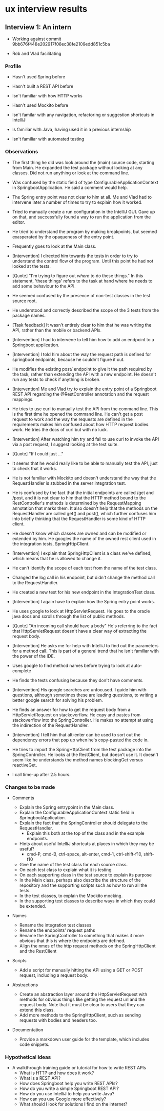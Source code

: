 # ux interview results

## Interview 1: An intern

- Working against commit 9bb676f448e202917f08ec38fe2106edd851c5ba

- Rob and Vlad facilitating

### Profile

- Hasn't used Spring before

- Hasn't built a REST API before

- Isn't familiar with how HTTP works

- Hasn't used Mockito before

- Isn't familar with any navigation, refactoring or suggestion shortcuts in IntelliJ

- Is familiar with Java, having used it in a previous internship

- Isn't familiar with automated testing

### Observations

- The first thing he did was look around the (main) source code, starting from Main. He expanded
  the test package without looking at any classes. Did not run anything or look at the command
  line.

- Was confused by the static field of type ConfigurableApplicationContext in SpringbootApplication.
  He said a comment would help.

- The Spring entry point was not clear to him at all. Me and Vlad had to intervene later a number of
  times to try to explain how it worked.

- Tried to manually create a run configuration in the IntelliJ GUI. Gave up on that, and successfully
  found a way to run the application from the editor.

- He tried to understand the program by making breakpoints, but seemed exasperated by the opaqueness
  of the entry point.
  
- Frequently goes to look at the Main class.

- [Intervention] I directed him towards the tests in order to try to understand the control flow of
  the program. Until this point he had not looked at the tests.
  
- [Quote] "I'm trying to figure out _where_ to do these things." In this statement, 'these things' refers
  to the task at hand where he needs to add some behaviour to the API.

- He seemed confused by the presence of non-test classes in the test source root.

- He understood and correctly described the scope of the 3 tests from the package names.

- [Task feedback] It wasn't entirely clear to him that he was writing the API, rather than the
  mobile or backend APIs.

- [Intervention] I had to intervene to tell him how to add an endpoint to a Springboot application.

- [Intervention] I told him about the way the request path is defined for springboot endpoints,
  because he couldn't figure it out. 
  
- He modifies the existing post/ endpoint to give it the path required by the task, rather than
  extending the API with a new endpoint. He doesn't run any tests to check if anything is broken.

- [Intervention] Me and Vlad try to explain the entry point of a Springboot REST API regarding the
  @RestController annotation and the request mappings.
  
- He tries to use curl to manually test the API from the command line. This is the first time he opened
  the command line. He can't get a post request to work and the way the requests are defined in the
  requirements makes him confused about how HTTP request bodies work. He tries the docs of curl but
  with no luck.

- [Intervention] After watching him try and fail to use curl to invoke the API via a post request, I
  suggest looking at the test suite.

- [Quote] "If I could just <find a way to manually test the API from the command line>..."

- It seems that he would really like to be able to manually test the API, just to check that it works.

- He is not familiar with Mockito and doesn't understand the way that the RequestHandler is stubbed in
  the server integration test.

- He is confused by the fact that the initial endpoints are called /get and /post, and it is not clear
  to him that the HTTP method bound to the RestController's methods is determined by the RequestMapping
  annotation that marks them. It also doesn't help that the methods on the RequestHandler are called
  get() and post(), which further confuses him into briefly thinking that the RequestHandler is some
  kind of HTTP client.

- He doesn't know which classes are owned and can be modified or extended by him. He googles the name of
  the owned rest client used in the integration tests, SpringHttpClient.

- [Intervention] I explain that SpringHttpClient is a class we've defined, which means that he is allowed
  to change it.

- He can't identify the scope of each test from the name of the test class.

- Changed the log call in his endpoint, but didn't change the method call to the RequestHandler.

- He created a new test for his new endpoint in the IntegrationTest class.

- [Intervention] I again have to explain how the Spring entry point works.

- He uses google to look at HttpServletRequest. He goes to the oracle java docs and scrolls through the
  list of public methods.

- [Quote] "An incoming call should have a body" He's referring to the fact that HttpServletRequest
  doesn't have a clear way of extracting the request body.

- [Intervention] He asks me for help with IntelliJ to find out the parameters for a method call. This
  is part of a general trend that he isn't familiar with the power of the IDE.
  
- Uses google to find method names before trying to look at auto-complete

- He finds the tests confusing because they don't have comments.

- [Intervention] His google searches are unfocused. I guide him with questions, although sometimes these
  are leading questions, to writing a better google search for solving his problem.
  
- He finds an answer for how to get the request body from a HttpServletRequest on stackoverflow. He copy
  and pastes from stackoverflow into the SpringController. He makes no attempt at using the indirection of
  the RequestHandler.

- [Intervention] I tell him that alt-enter can be used to sort out the dependency errors that pop up when
  he's copy-pasted the code in.
  
- He tries to import the SpringHttpClient from the test package into the SpringController. He looks at the
  RestClient, but doesn't use it. It doesn't seem like he understands the method names blockingGet versus
  reactiveGet.

- I call time-up after 2.5 hours.

### Changes to be made

- Comments
  - Explain the Spring entrypoint in the Main class.
  - Explain the ConfigurableApplicationContext static field in SpringbootApplication.
  - Explain the fact that the SpringController should delegate to the RequestHandler.
    - Explain this both at the top of the class and in the example endpoints.
  - Hints about useful IntelliJ shortcuts at places in which they may be useful?
    - cmd-P, cmd-B, ctrl-space, alt-enter, cmd-1, ctrl-shift-f10, shift-f10
  - Give the name of the test class for each source class.
  - On each test class to explain what it is testing
  - On each supporting class in the test source to explain its purpose
  - In the Main class, perhaps also describe the structure of the repository and the
    supporting scripts such as how to run all the tests.
  - In the test classes, to explain the Mockito mocking.
  - In the supporting test classes to describe ways in which they could be extended.

- Names
  - Rename the integration test classes
  - Rename the endpoints' request paths
  - Rename the SpringController to something that makes it more obvious that this is
    where the endpoints are defined.
  - Align the nmes of the http request methods on the SpringHttpClient and the
    RestClient

- Scripts
  - Add a script for manually hitting the API using a GET or POST request, including a
    request body.

- Abstractions
  - Create an abstraction layer around the HttpServletRequest with methods for obvious
    things like getting the request url and the request body. Note that it must be
    clear to users that they can extend this class.
  - Add more methods to the SpringHttpClient, such as sending requests with bodies and
    headers too.

- Documentation
  - Provide a markdown user guide for the template, which includes code snippets.

### Hypothetical ideas

- A walkthrough training guide or tutorial for how to write REST APIs
  - What is HTTP and how does it work?
  - What is a REST API?
  - How does Springboot help you write REST APIs?
  - How do you write a simple Springboot REST API?
  - How do you use IntelliJ to help you write Java?
  - How can you use Google more effectively?
  - What should I look for solutions I find on the internet?